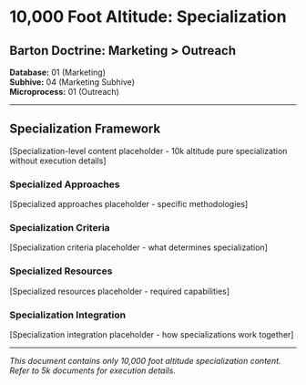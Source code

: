 # 10,000 Foot Altitude: Specialization

## Barton Doctrine: Marketing > Outreach

**Database:** 01 (Marketing)  
**Subhive:** 04 (Marketing Subhive)  
**Microprocess:** 01 (Outreach)

---

## Specialization Framework

[Specialization-level content placeholder - 10k altitude pure specialization without execution details]

### Specialized Approaches

[Specialized approaches placeholder - specific methodologies]

### Specialization Criteria

[Specialization criteria placeholder - what determines specialization]

### Specialized Resources

[Specialized resources placeholder - required capabilities]

### Specialization Integration

[Specialization integration placeholder - how specializations work together]

---

*This document contains only 10,000 foot altitude specialization content. Refer to 5k documents for execution details.*
